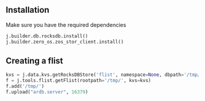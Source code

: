 ## Installation

Make sure you have the required dependencies

```python
j.builder.db.rocksdb.install()
j.builder.zero_os.zos_stor_client.install()
```

## Creating a flist

```python
kvs = j.data.kvs.getRocksDBStore('flist', namespace=None, dbpath='/tmp/demo-flist.db')
f = j.tools.flist.getFlist(rootpath='/tmp/', kvs=kvs)
f.add('/tmp/')
f.upload("ardb.server", 16379)
```


